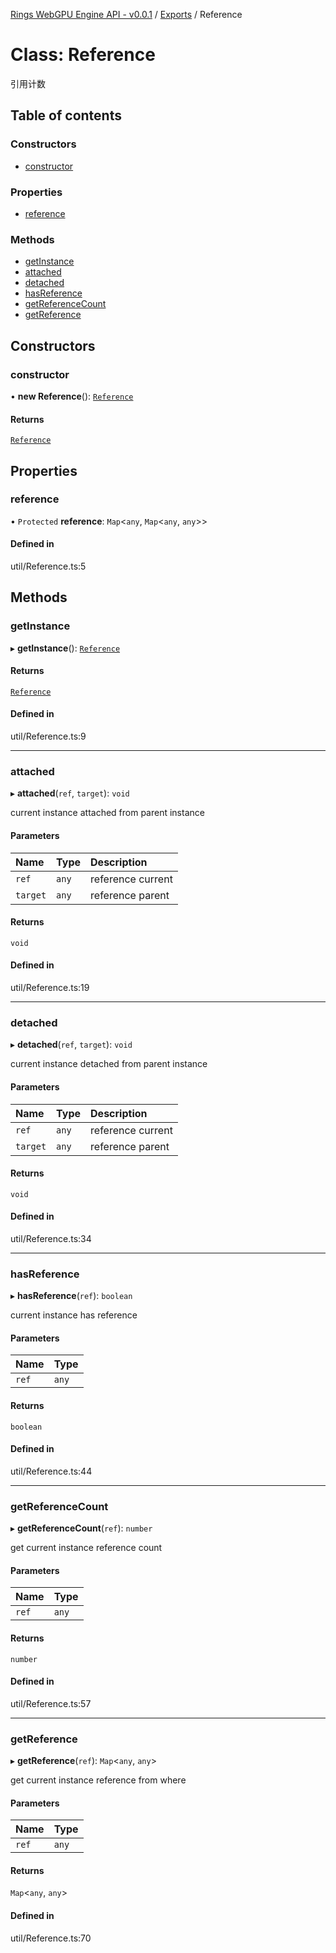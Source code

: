 [Rings WebGPU Engine API - v0.0.1](../README.md) / [Exports](../modules.md) / Reference

# Class: Reference

引用计数

## Table of contents

### Constructors

- [constructor](Reference.md#constructor)

### Properties

- [reference](Reference.md#reference)

### Methods

- [getInstance](Reference.md#getinstance)
- [attached](Reference.md#attached)
- [detached](Reference.md#detached)
- [hasReference](Reference.md#hasreference)
- [getReferenceCount](Reference.md#getreferencecount)
- [getReference](Reference.md#getreference)

## Constructors

### constructor

• **new Reference**(): [`Reference`](Reference.md)

#### Returns

[`Reference`](Reference.md)

## Properties

### reference

• `Protected` **reference**: `Map`\<`any`, `Map`\<`any`, `any`\>\>

#### Defined in

util/Reference.ts:5

## Methods

### getInstance

▸ **getInstance**(): [`Reference`](Reference.md)

#### Returns

[`Reference`](Reference.md)

#### Defined in

util/Reference.ts:9

___

### attached

▸ **attached**(`ref`, `target`): `void`

current instance attached from parent instance

#### Parameters

| Name | Type | Description |
| :------ | :------ | :------ |
| `ref` | `any` | reference current |
| `target` | `any` | reference parent |

#### Returns

`void`

#### Defined in

util/Reference.ts:19

___

### detached

▸ **detached**(`ref`, `target`): `void`

current instance detached from parent instance

#### Parameters

| Name | Type | Description |
| :------ | :------ | :------ |
| `ref` | `any` | reference current |
| `target` | `any` | reference parent |

#### Returns

`void`

#### Defined in

util/Reference.ts:34

___

### hasReference

▸ **hasReference**(`ref`): `boolean`

current instance has reference

#### Parameters

| Name | Type |
| :------ | :------ |
| `ref` | `any` |

#### Returns

`boolean`

#### Defined in

util/Reference.ts:44

___

### getReferenceCount

▸ **getReferenceCount**(`ref`): `number`

get current instance reference count

#### Parameters

| Name | Type |
| :------ | :------ |
| `ref` | `any` |

#### Returns

`number`

#### Defined in

util/Reference.ts:57

___

### getReference

▸ **getReference**(`ref`): `Map`\<`any`, `any`\>

get current instance reference from where

#### Parameters

| Name | Type |
| :------ | :------ |
| `ref` | `any` |

#### Returns

`Map`\<`any`, `any`\>

#### Defined in

util/Reference.ts:70
